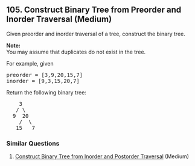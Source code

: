 <!--|This file generated by command(leetcode description); DO NOT EDIT.    |-->
<!--+----------------------------------------------------------------------+-->
<!--|@author    Openset <openset.wang@gmail.com>                           |-->
<!--|@link      https://github.com/openset                                 |-->
<!--|@home      https://github.com/openset/leetcode                        |-->
<!--+----------------------------------------------------------------------+-->

## 105. Construct Binary Tree from Preorder and Inorder Traversal (Medium)

<p>Given preorder and inorder traversal of a tree, construct the binary tree.</p>

<p><strong>Note:</strong><br />
You may assume that duplicates do not exist in the tree.</p>

<p>For example, given</p>

<pre>
preorder =&nbsp;[3,9,20,15,7]
inorder = [9,3,15,20,7]</pre>

<p>Return the following binary tree:</p>

<pre>
    3
   / \
  9  20
    /  \
   15   7</pre>


### Similar Questions
  1. [Construct Binary Tree from Inorder and Postorder Traversal](https://github.com/openset/leetcode/tree/master/problems/construct-binary-tree-from-inorder-and-postorder-traversal) (Medium)
